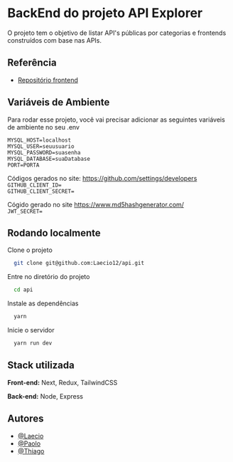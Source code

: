 
# BackEnd do projeto API Explorer

O projeto tem o objetivo de listar API's públicas por categorias e frontends construídos com base nas APIs.


## Referência

 - [Repositório frontend](https://github.com/thiagodanobrega/api-exporer-front)

## Variáveis de Ambiente

Para rodar esse projeto, você vai precisar adicionar as seguintes variáveis de ambiente no seu .env

`MYSQL_HOST=localhost`\
`MYSQL_USER=seuusuario`\
`MYSQL_PASSWORD=suasenha`\
`MYSQL_DATABASE=suaDatabase`\
`PORT=PORTA`

Códigos gerados no site: https://github.com/settings/developers \
`GITHUB_CLIENT_ID=`\
`GITHUB_CLIENT_SECRET=`

Cógido gerado no site https://www.md5hashgenerator.com/ \
`JWT_SECRET=` 


## Rodando localmente

Clone o projeto

```bash
  git clone git@github.com:Laecio12/api.git
```

Entre no diretório do projeto

```bash
  cd api
```

Instale as dependências

```bash
  yarn
```

Inicie o servidor

```bash
  yarn run dev
```


## Stack utilizada

**Front-end:** Next, Redux, TailwindCSS

**Back-end:** Node, Express


## Autores

- [@Laecio](https://github.com/Laecio12)
- [@Paolo](https://github.com/paolofullone)
- [@Thiago](https://github.com/thiagodanobrega)

